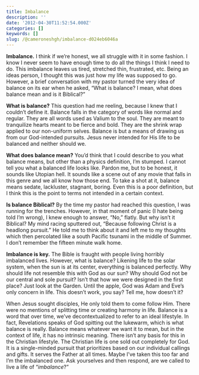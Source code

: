 ```yaml
---
title: Imbalance
description: ''
date: '2012-04-30T11:52:54.000Z'
categories: []
keywords: []
slug: /@cameroneshgh/imbalance-d024eb6046a
---
```


**Imbalance.** I think if we’re honest, we all struggle with it in some fashion. I know I never seem to have enough time to do all the things I think I need to do. This imbalance leaves us tired, stretched thin, frustrated, etc. Being an ideas person, I thought this was just how my life was supposed to go. However, a brief conversation with my pastor turned the very idea of balance on its ear when he asked, “What is balance? I mean, what does balance mean and is it Biblical?”

**What is balance?** This question had me reeling, because I knew that I couldn’t define it. Balance falls in the category of words like normal and regular. They are all words used as Valium to the soul. They are meant to tranquilize hearts meant to be fierce and bold. They are the shrink wrap applied to our non-uniform selves. Balance is but a means of drawing us from our God-intended pursuits. Jesus never intended for His life to be balanced and neither should we.

**What does balance mean?** You’d think that I could describe to you what balance means, but other than a physics definition, I’m stumped. I cannot tell you what a balanced life looks like. Pardon me, but to be honest, it sounds like Utopian hell. It sounds like a scene out of any movie that falls in this genre and we all know how those end. To take a shot at it, balance means sedate, lackluster, stagnant, boring. Even this is a poor definition, but I think this is the point to terms not intended in a certain context.

**Is balance Biblical?** By the time my pastor had reached this question, I was running for the trenches. However, in that moment of panic (I hate being told I’m wrong), I knew enough to answer, “No,” flatly. But why isn’t it Biblical? My mind racing sputtered out, “Because following Christ is a headlong pursuit.” He told me to think about it and left me to my thoughts which then percolated like a south Pacific tsunami in the middle of Summer. I don’t remember the fifteen minute walk home.

**Imbalance is key.** The Bible is fraught with people living horribly imbalanced lives. However, what is balance? Likening life to the solar system, when the sun is at its center, everything is balanced perfectly. Why should life not resemble this with God as our sun? Why should God not be our central and sole pursuit? Isn’t that how we were designed in the first place? Just look at the Garden. Until the apple, God was Adam and Eve’s only concern in life. This doesn’t work, you say? Tell me, how doesn’t it?

When Jesus sought disciples, He only told them to come follow Him. There were no mentions of splitting time or creating harmony in life. Balance is a word that over time, we’ve decontextualized to refer to an ideal lifestyle. In fact, Revelations speaks of God spitting out the lukewarm, which is what balance is really. Balance means whatever we want it to mean, but in the context of life, it has no intrinsic meaning. There isn’t any basis for this in the Christian lifestyle. The Christian life is one sold out completely for God. It is a single-minded pursuit that prioritizes based on our individual callings and gifts. It serves the Father at all times. Maybe I’ve taken this too far and I’m the imbalanced one. Ask yourselves and then respond, are we called to live a life of “_imbalance_?”